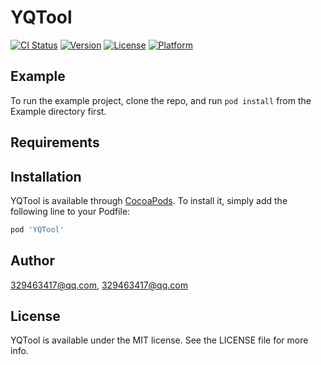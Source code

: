 # YQTool

[![CI Status](https://img.shields.io/travis/329463417@qq.com/YQTool.svg?style=flat)](https://travis-ci.org/329463417@qq.com/YQTool)
[![Version](https://img.shields.io/cocoapods/v/YQTool.svg?style=flat)](https://cocoapods.org/pods/YQTool)
[![License](https://img.shields.io/cocoapods/l/YQTool.svg?style=flat)](https://cocoapods.org/pods/YQTool)
[![Platform](https://img.shields.io/cocoapods/p/YQTool.svg?style=flat)](https://cocoapods.org/pods/YQTool)

## Example

To run the example project, clone the repo, and run `pod install` from the Example directory first.

## Requirements

## Installation

YQTool is available through [CocoaPods](https://cocoapods.org). To install
it, simply add the following line to your Podfile:

```ruby
pod 'YQTool'
```

## Author

329463417@qq.com, 329463417@qq.com

## License

YQTool is available under the MIT license. See the LICENSE file for more info.
